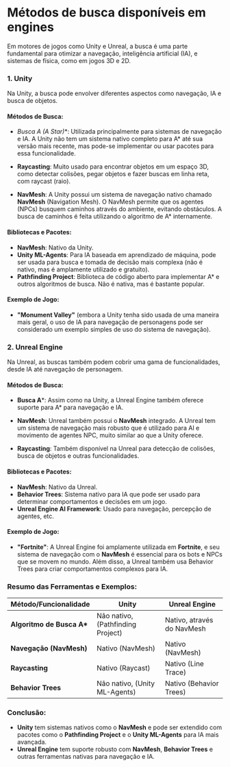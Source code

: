 # Métodos de busca disponíveis em engines

Em motores de jogos como Unity e Unreal, a busca é uma parte fundamental para otimizar a navegação, inteligência artificial (IA), e sistemas de física, como em jogos 3D e 2D. 

### 1. **Unity**

Na Unity, a busca pode envolver diferentes aspectos como navegação, IA e busca de objetos. 

#### Métodos de Busca:

- **Busca A* (A Star)**: Utilizada principalmente para sistemas de navegação e IA. A Unity não tem um sistema nativo completo para A* até sua versão mais recente, mas pode-se implementar ou usar pacotes para essa funcionalidade.
  
- **Raycasting**: Muito usado para encontrar objetos em um espaço 3D, como detectar colisões, pegar objetos e fazer buscas em linha reta, com raycast (raio).

- **NavMesh**: A Unity possui um sistema de navegação nativo chamado **NavMesh** (Navigation Mesh). O NavMesh permite que os agentes (NPCs) busquem caminhos através do ambiente, evitando obstáculos. A busca de caminhos é feita utilizando o algoritmo de A* internamente.

#### Bibliotecas e Pacotes:
- **NavMesh**: Nativo da Unity.
- **Unity ML-Agents**: Para IA baseada em aprendizado de máquina, pode ser usada para busca e tomada de decisão mais complexa (não é nativo, mas é amplamente utilizado e gratuito).
- **Pathfinding Project**: Biblioteca de código aberto para implementar A* e outros algoritmos de busca. Não é nativa, mas é bastante popular.

#### Exemplo de Jogo:
- **"Monument Valley"** (embora a Unity tenha sido usada de uma maneira mais geral, o uso de IA para navegação de personagens pode ser considerado um exemplo simples de uso do sistema de navegação).

### 2. **Unreal Engine**

Na Unreal, as buscas também podem cobrir uma gama de funcionalidades, desde IA até navegação de personagem.

#### Métodos de Busca:

- **Busca A***: Assim como na Unity, a Unreal Engine também oferece suporte para A* para navegação e IA.
  
- **NavMesh**: Unreal também possui o **NavMesh** integrado. A Unreal tem um sistema de navegação mais robusto que é utilizado para AI e movimento de agentes NPC, muito similar ao que a Unity oferece.

- **Raycasting**: Também disponível na Unreal para detecção de colisões, busca de objetos e outras funcionalidades.

#### Bibliotecas e Pacotes:
- **NavMesh**: Nativo da Unreal.
- **Behavior Trees**: Sistema nativo para IA que pode ser usado para determinar comportamentos e decisões em um jogo.
- **Unreal Engine AI Framework**: Usado para navegação, percepção de agentes, etc.

#### Exemplo de Jogo:
- **"Fortnite"**: A Unreal Engine foi amplamente utilizada em **Fortnite**, e seu sistema de navegação com o **NavMesh** é essencial para os bots e NPCs que se movem no mundo. Além disso, a Unreal também usa Behavior Trees para criar comportamentos complexos para IA.

### Resumo das Ferramentas e Exemplos:

| **Método/Funcionalidade**    | **Unity**                               | **Unreal Engine**                      |
|------------------------------|-----------------------------------------|----------------------------------------|
| **Algoritmo de Busca A\***   | Não nativo, (Pathfinding Project)       | Nativo, através do NavMesh             |
| **Navegação (NavMesh)**      | Nativo (NavMesh)                        | Nativo (NavMesh)                       |
| **Raycasting**               | Nativo (Raycast)                        | Nativo (Line Trace)                    |
| **Behavior Trees**           | Não nativo, (Unity ML-Agents)           | Nativo (Behavior Trees)                |

### Conclusão:
- **Unity** tem sistemas nativos como o **NavMesh** e pode ser extendido com pacotes como o **Pathfinding Project** e o **Unity ML-Agents** para IA mais avançada.
- **Unreal Engine** tem suporte robusto com **NavMesh**, **Behavior Trees** e outras ferramentas nativas para navegação e IA.

